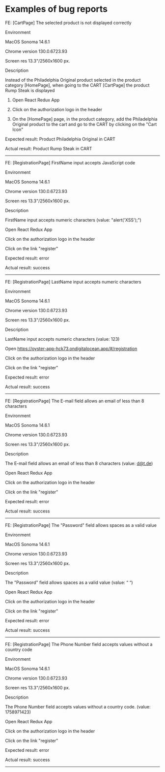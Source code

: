 # Examples of bug reports

FE: [CartPage] The selected product is not displayed correctly

Environment

MacOS Sonoma 14.6.1

Chrome version 130.0.6723.93

Screen res 13.3"/2560x1600 px.

Description

Instead of the Philadelphia Original product selected in the product category [HomePage], when going to the CART [CartPage] the product Rump Steak is displayed

1. Open React Redux App

2. Click on the authorization logo in the header

3. On the [HomePage] page, in the product category, add the Philadelphia Original product to the cart and go to the CART by clicking on the "Cart Icon"

Expected result: Product Philadelphia Original in CART

Actual result: Product Rump Steak in CART

---

FE: [RegistrationPage] FirstName input accepts JavaScript code

Environment

MacOS Sonoma 14.6.1

Chrome version 130.0.6723.93

Screen res 13.3"/2560x1600 px.

Description

FirstName input accepts numeric characters (value: "alert('XSS');")

Open React Redux App

Click on the authorization logo in the header

Click on the link "register"

Expected result: error

Actual result: success

---
FE: [RegistrationPage] LastName input accepts numeric characters

Environment

MacOS Sonoma 14.6.1

Chrome version 130.0.6723.93

Screen res 13.3"/2560x1600 px.

Description

LastName input accepts numeric characters (value: 123)

Open https://oyster-app-hck73.ondigitalocean.app/#/registration

Click on the authorization logo in the header

Click on the link "register"

Expected result: error

Actual result: success

---

FE: [RegistrationPage] The E-mail field allows an email of less than 8 characters

Environment

MacOS Sonoma 14.6.1

Chrome version 130.0.6723.93

Screen res 13.3"/2560x1600 px.

Description

The E-mail field allows an email of less than 8 characters (value: d@t.de)

Open React Redux App

Click on the authorization logo in the header

Click on the link "register"

Expected result: error

Actual result: success

---

FE: [RegistrationPage] The "Password" field allows spaces as a valid value

Environment

MacOS Sonoma 14.6.1

Chrome version 130.0.6723.93

Screen res 13.3"/2560x1600 px.

Description

The "Password" field allows spaces as a valid value (value: “        “)

Open React Redux App

Click on the authorization logo in the header

Click on the link "register"

Expected result: error

Actual result: success

---

FE: [RegistrationPage] The Phone Number field accepts values without a country code

Environment

MacOS Sonoma 14.6.1

Chrome version 130.0.6723.93

Screen res 13.3"/2560x1600 px.

Description

The Phone Number field accepts values ​​without a country code. (value: 1758971423)

Open React Redux App

Click on the authorization logo in the header

Click on the link "register"

Expected result: error

Actual result: success

---
